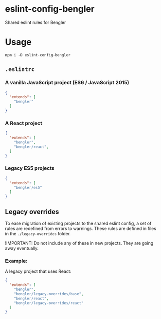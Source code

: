 # eslint-config-bengler

Shared eslint rules for Bengler

# Usage

`npm i -D eslint-config-bengler`

## `.eslintrc`

### A vanilla JavaScript project (ES6 / JavaScript 2015)

```json
{
  "extends": [
    "bengler"
  ]
}
```

### A React project

```json
{
  "extends": [
    "bengler",
    "bengler/react",
  ]
}
```

### Legacy ES5 projects

```json
{
  "extends": [
    "bengler/es5"
  ]
}
```



## Legacy overrides

To ease migration of existing projects to the shared eslint config, a set of rules are redefined from errors to warnings.
These rules are defined in files in the `./legacy-overrides` folder.

!IMPORTANT! Do not include any of these in new projects. They are going away eventually.

### Example:

A legacy project that uses React:
```json
{
  "extends": [
    "bengler",
    "bengler/legacy-overrides/base",
    "bengler/react",
    "bengler/legacy-overrides/react"
  ]
}
```
